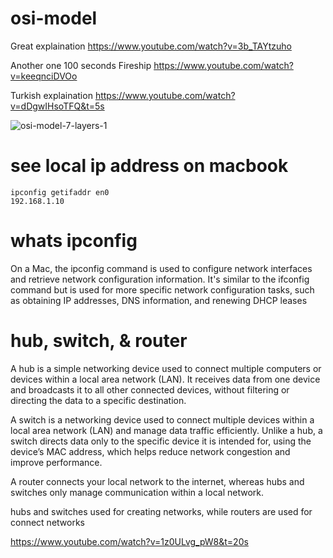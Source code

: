# osi-model

Great explaination
https://www.youtube.com/watch?v=3b_TAYtzuho

Another one 100 seconds Fireship
https://www.youtube.com/watch?v=keeqnciDVOo

Turkish explaination
https://www.youtube.com/watch?v=dDgwIHsoTFQ&t=5s

![osi-model-7-layers-1](https://github.com/user-attachments/assets/255c527d-f556-44b3-ba57-aac1d8a134e7)

# see local ip address on macbook
```
ipconfig getifaddr en0
192.168.1.10
```
# whats ipconfig

On a Mac, the ipconfig command is used to configure network interfaces and retrieve network configuration information. It's similar to the ifconfig command but is used for more specific network configuration tasks, such as obtaining IP addresses, DNS information, and renewing DHCP leases

# hub, switch, & router

A hub is a simple networking device used to connect multiple computers or devices within a local area network (LAN). It receives data from one device and broadcasts it to all other connected devices, without filtering or directing the data to a specific destination.

A switch is a networking device used to connect multiple devices within a local area network (LAN) and manage data traffic efficiently. Unlike a hub, a switch directs data only to the specific device it is intended for, using the device’s MAC address, which helps reduce network congestion and improve performance.

A router connects your local network to the internet, whereas hubs and switches only manage communication within a local network.

hubs and switches used for creating networks, while routers are used for connect networks

https://www.youtube.com/watch?v=1z0ULvg_pW8&t=20s
